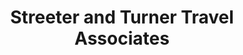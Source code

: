 ---
title: "Streeter and Turner Travel Associates"
url: /christchurch/streeter-and-turner-travel-associates/
shop: travel agency
---